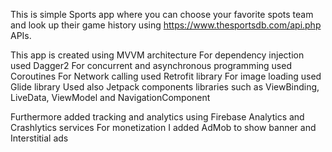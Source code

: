 This is simple Sports app where you can choose your favorite spots team and look up their game history using https://www.thesportsdb.com/api.php APIs. 

This app is created using MVVM architecture
For dependency injection used Dagger2
For concurrent and asynchronous programming used Coroutines
For Network calling used Retrofit library
For image loading used Glide library
Used also Jetpack components libraries such as ViewBinding, LiveData, ViewModel and NavigationComponent

Furthermore added tracking and analytics using Firebase Analytics and Crashlytics services
For monetization I added AdMob to show banner and Interstitial ads 
